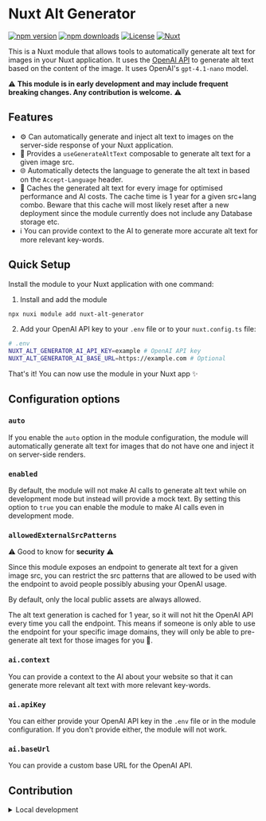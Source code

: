 # Nuxt Alt Generator

[![npm version][npm-version-src]][npm-version-href]
[![npm downloads][npm-downloads-src]][npm-downloads-href]
[![License][license-src]][license-href]
[![Nuxt][nuxt-src]][nuxt-href]

This is a Nuxt module that allows tools to automatically generate alt text for images in your Nuxt application. It uses the [OpenAI API](https://platform.openai.com) to generate alt text based on the content of the image. It uses OpenAI's `gpt-4.1-nano` model.


⚠️ **This module is in early development and may include frequent breaking changes. Any contribution is welcome.** ⚠️

## Features

- ⚙️ Can automatically generate and inject alt text to images on the server-side response of your Nuxt application.
- 🪭 Provides a `useGenerateAltText` composable to generate alt text for a given image src.
- 🌐 Automatically detects the language to generate the alt text in based on the `Accept-Language` header.
- 💨 Caches the generated alt text for every image for optimised performance and AI costs. The cache time is 1 year for a given src+lang combo. Beware that this cache will most likely reset after a new deployment since the module currently does not include any Database storage etc.
- ℹ️ You can provide context to the AI to generate more accurate alt text for more relevant key-words.

## Quick Setup

Install the module to your Nuxt application with one command:

1. Install and add the module
```bash
npx nuxi module add nuxt-alt-generator
```

2. Add your OpenAI API key to your `.env` file or to your `nuxt.config.ts` file:
```bash
# .env
NUXT_ALT_GENERATOR_AI_API_KEY=example # OpenAI API key
NUXT_ALT_GENERATOR_AI_BASE_URL=https://example.com # Optional
```


That's it! You can now use the module in your Nuxt app ✨

## Configuration options
### `auto`
If you enable the `auto` option in the module configuration, the module will automatically generate alt text for images that do not have one and inject it on server-side renders.

### `enabled`
By default, the module will not make AI calls to generate alt text while on development mode but instead will provide a mock text. By setting this option to `true` you can enable the module to make AI calls even in development mode.

### `allowedExternalSrcPatterns`
⚠️ Good to know for **security** ⚠️

Since this module exposes an endpoint to generate alt text for a given image src, you can restrict the src patterns that are allowed to be used with the endpoint to avoid people possibly abusing your OpenAI usage. 

By default, only the local public assets are always allowed.

The alt text generation is cached for 1 year, so it will not hit the OpenAI API every time you call the endpoint. This means if someone is only able to use the endpoint for your specific image domains, they will only be able to pre-generate alt text for those images for you 🤷.

### `ai.context`
You can provide a context to the AI about your website so that it can generate more relevant alt text with more relevant key-words.

### `ai.apiKey`
You can either provide your OpenAI API key in the `.env` file or in the module configuration. If you don't provide either, the module will not work.

### `ai.baseUrl`
You can provide a custom base URL for the OpenAI API.

## Contribution

<details>
  <summary>Local development</summary>
  
  ```bash
  # Install dependencies
  npm install
  
  # Generate type stubs
  npm run dev:prepare
  
  # Develop with the playground
  npm run dev
  
  # Build the playground
  npm run dev:build
  
  # Run ESLint
  npm run lint
  
  # Run Vitest
  npm run test
  npm run test:watch
  
  # Release new version
  npm run release
  ```

</details>


<!-- Badges -->
[npm-version-src]: https://img.shields.io/npm/v/nuxt-alt-generator/latest.svg?style=flat&colorA=020420&colorB=00DC82
[npm-version-href]: https://npmjs.com/package/nuxt-alt-generator

[npm-downloads-src]: https://img.shields.io/npm/dm/nuxt-alt-generator.svg?style=flat&colorA=020420&colorB=00DC82
[npm-downloads-href]: https://npm.chart.dev/nuxt-alt-generator

[license-src]: https://img.shields.io/npm/l/nuxt-alt-generator.svg?style=flat&colorA=020420&colorB=00DC82
[license-href]: https://npmjs.com/package/nuxt-alt-generator

[nuxt-src]: https://img.shields.io/badge/Nuxt-020420?logo=nuxt.js
[nuxt-href]: https://nuxt.com
